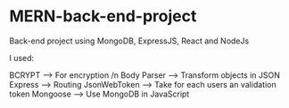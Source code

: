 # MERN-back-end-project
Back-end project using MongoDB, ExpressJS, React and NodeJs

I used:

BCRYPT --> For encryption /n
Body Parser --> Transform objects in JSON
Express --> Routing
JsonWebToken --> Take for each users an validation token
Mongoose --> Use MongoDB in JavaScript
